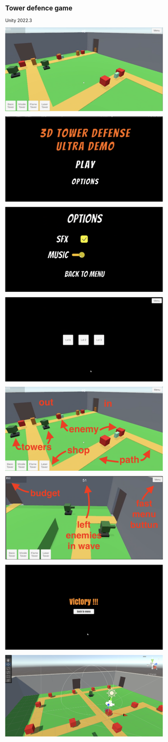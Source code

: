 ## Tower defence game

Unity 2022.3

![](https://github.com/turneps403/URKI-TowerDefence/blob/main/images/0.png?raw=true)


![](https://github.com/turneps403/URKI-TowerDefence/blob/main/images/1.png?raw=true)


![](https://github.com/turneps403/URKI-TowerDefence/blob/main/images/2.png?raw=true)


![](https://github.com/turneps403/URKI-TowerDefence/blob/main/images/3.png?raw=true)


![](https://github.com/turneps403/URKI-TowerDefence/blob/main/images/4.png?raw=true)


![](https://github.com/turneps403/URKI-TowerDefence/blob/main/images/5.png?raw=true)


![](https://github.com/turneps403/URKI-TowerDefence/blob/main/images/6.png?raw=true)


![](https://github.com/turneps403/URKI-TowerDefence/blob/main/images/7.png?raw=true)
